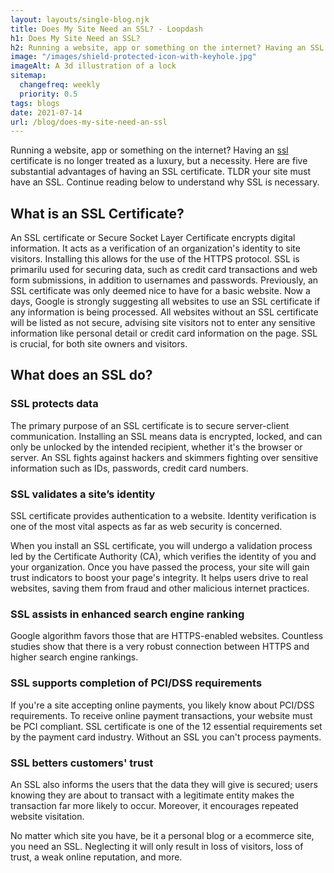 ```yaml
---
layout: layouts/single-blog.njk
title: Does My Site Need an SSL? - Loopdash
h1: Does My Site Need an SSL?
h2: Running a website, app or something on the internet? Having an SSL certificate is no longer treated as a luxury, but a necessity.
image: "/images/shield-protected-icon-with-keyhole.jpg"
imageAlt: A 3d illustration of a lock
sitemap:
  changefreq: weekly
  priority: 0.5
tags: blogs
date: 2021-07-14
url: /blog/does-my-site-need-an-ssl
---
```


Running a website, app or something on the internet? Having an [ssl](/glossary/ssl/) certificate is no longer treated as a luxury, but a necessity. Here are five substantial advantages of having an SSL certificate. TLDR your site must have an SSL. Continue reading below to understand why SSL is necessary.

## What is an SSL Certificate?

An SSL certificate or Secure Socket Layer Certificate encrypts digital information. It acts as a verification of an organization's identity to site visitors. Installing this allows for the use of the HTTPS protocol. SSL is primarilu used for securing data, such as credit card transactions and web form submissions, in addition to usernames and passwords. Previously, an SSL certificate was only deemed nice to have for a basic website. Now a days, Google is strongly suggesting all websites to use an SSL certificate if any information is being processed. All websites without an SSL certificate will be listed as not secure, advising site visitors not to enter any sensitive information like personal detail or credit card information on the page. SSL is crucial, for both site owners and visitors.

## What does an SSL do?

### SSL protects data

The primary purpose of an SSL certificate is to secure server-client communication. Installing an SSL means data is encrypted, locked, and can only be unlocked by the intended recipient, whether it's the browser or server. An SSL fights against hackers and skimmers fighting over sensitive information such as IDs, passwords, credit card numbers.

### SSL validates a site’s identity

SSL certificate provides authentication to a website. Identity verification is one of the most vital aspects as far as web security is concerned.

When you install an SSL certificate, you will undergo a validation process led by the Certificate Authority (CA), which verifies the identity of you and your organization. Once you have passed the process, your site will gain trust indicators to boost your page's integrity. It helps users drive to real websites, saving them from fraud and other malicious internet practices.

### SSL assists in enhanced search engine ranking

Google algorithm favors those that are HTTPS-enabled websites. Countless studies show that there is a very robust connection between HTTPS and higher search engine rankings.

### SSL supports completion of PCI/DSS requirements

If you're a site accepting online payments, you likely know about PCI/DSS requirements. To receive online payment transactions, your website must be PCI compliant. SSL certificate is one of the 12 essential requirements set by the payment card industry. Without an SSL you can't process payments.

### SSL betters customers' trust

An SSL also informs the users that the data they will give is secured; users knowing they are about to transact with a legitimate entity makes the transaction far more likely to occur. Moreover, it encourages repeated website visitation.

No matter which site you have, be it a personal blog or a ecommerce site, you need an SSL. Neglecting it will only result in loss of visitors, loss of trust, a weak online reputation, and more.
